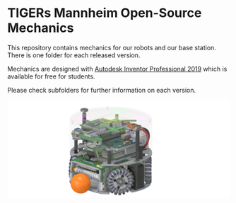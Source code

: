 # TIGERs Mannheim Open-Source Mechanics

This repository contains mechanics for our robots and our base station. There is one folder for each released version.

Mechanics are designed with [Autodesk Inventor Professional 2019](https://www.autodesk.com/education/free-software/inventor-professional) 
which is available for free for students.

Please check subfolders for further information on each version.

![v2020 Robot](/v2020/Inventor/Renderings/HBG-Roboter%20v2020.png "v2020 Robot")
